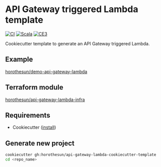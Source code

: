 # API Gateway triggered Lambda template

[![CI](https://github.com/horothesun/api-gateway-lambda-cookiecutter-template/actions/workflows/ci.yml/badge.svg)](https://github.com/horothesun/api-gateway-lambda-cookiecutter-template/actions/workflows/ci.yml)
[![Scala](https://img.shields.io/badge/Scala-2.13-%23DC322F?style=flat&labelColor=%23383838&logo=Scala&logoColor=%23DC322F&logoWidth=12&cacheSeconds=3600)](https://www.scala-lang.org/)
[![CE3](https://img.shields.io/badge/Cats%20Effect-3-%23DC322F?style=flat&labelColor=%23383838&logo=Scala&logoColor=%23DC322F&logoWidth=12&cacheSeconds=3600)](https://typelevel.org/cats-effect/)

Cookiecutter template to generate an API Gateway triggered Lambda.

## Example

[horothesun/demo-api-gateway-lambda](https://github.com/horothesun/demo-api-gateway-lambda)

## Terraform module

[horothesun/api-gateway-lambda-infra](https://github.com/horothesun/api-gateway-lambda-infra)

## Requirements

- Cookiecutter ([install](https://cookiecutter.readthedocs.io/en/latest/installation.html))

## Generate new project

```bash
cookiecutter gh:horothesun/api-gateway-lambda-cookiecutter-template
cd <repo_name>
```
